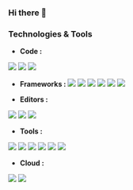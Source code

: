 ### Hi there 👋

<!--
**taherromdhane/taherromdhane** is a ✨ _special_ ✨ repository because its `README.md` (this file) appears on your GitHub profile.

Here are some ideas to get you started:

- 🔭 I’m currently working on ...
- 🌱 I’m currently learning ...
- 👯 I’m looking to collaborate on ...
- 🤔 I’m looking for help with ...
- 💬 Ask me about ...
- 📫 How to reach me: ...
- 😄 Pronouns: ...
- ⚡ Fun fact: ...
-->

### Technologies & Tools 
- **Code :**

![](https://img.shields.io/badge/-Python-informational?style=flat&logo=Python&logoColor=white&color=3776AB)
![](https://img.shields.io/badge/-JavaScript-informational?style=flat&logo=JavaScript&logoColor=white&color=F7DF1E)
![](https://img.shields.io/badge/-C++-informational?style=flat&logo=C%2B%2B&logoColor=white&color=00599C)
 
- **Frameworks :**
![](https://img.shields.io/badge/-TensorFlow-informational?style=flat&logo=TensorFlow&logoColor=white&color=00599C)
![](https://img.shields.io/badge/-Keras-informational?style=flat&logo=Keras&logoColor=white&color=D00000)
![](https://img.shields.io/badge/-PyTorch-informational?style=flat&logo=PyTorch&logoColor=white&color=EE4C2C)
![](https://img.shields.io/badge/-Flask-informational?style=flat&logo=Flask&logoColor=white&color=000000)
![](https://img.shields.io/badge/-Node.js-informational?style=flat&logo=Node.js&logoColor=white&color=339933)
![](https://img.shields.io/badge/-React.js-informational?style=flat&logo=React&logoColor=white&color=61DAFB)

- **Editors :**

![](https://img.shields.io/badge/-Visual%20Studio%20Code-informational?style=flat&logo=visual-studio-code&logoColor=white&color=2bbc8a)
![](https://img.shields.io/badge/-Notepad++-informational?style=flat&logo=Notepad%2B%2B&logoColor=white&color=90E59A)
![](https://img.shields.io/badge/-Jupyter-informational?style=flat&logo=Jupyter&logoColor=white&color=F37626)

- **Tools :**

![](https://img.shields.io/badge/-Slack-informational?style=flat&logo=Slack&logoColor=white&color=4A154B)
![](https://img.shields.io/badge/-Postman-informational?style=flat&logo=Postman&logoColor=white&color=FF6C37)
![](https://img.shields.io/badge/-Docker-informational?style=flat&logo=Docker&logoColor=white&color=2496ED)
![](https://img.shields.io/badge/-Kubernetes-informational?style=flat&logo=Kubernetes&logoColor=white&color=326CE5)
![](https://img.shields.io/badge/-Git-informational?style=flat&logo=Git&logoColor=white&color=F05032)
![](https://img.shields.io/badge/-Slack-informational?style=flat&logo=Slack&logoColor=white&color=4A154B)

- **Cloud :**

![](https://img.shields.io/badge/-Google%20Cloud-informational?style=flat&logo=Google%20Cloud&logoColor=white&color=4285F4)
![](https://img.shields.io/badge/-Heroku-informational?style=flat&logo=Heroku&logoColor=white&color=430098)

